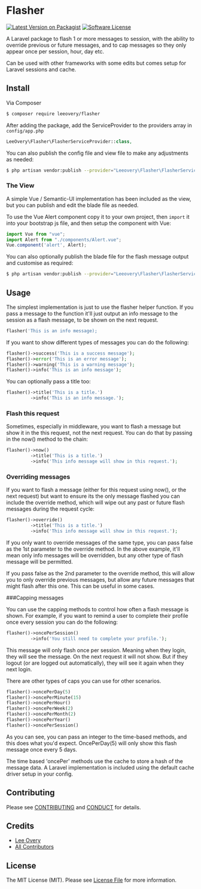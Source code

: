 # Flasher

[![Latest Version on Packagist][ico-version]][link-packagist]
[![Software License][ico-license]](LICENSE.md)

A Laravel package to flash 1 or more messages to session, with the ability to override previous or future messages, and to cap messages so they only appear once per session, hour, day etc.

Can be used with other frameworks with some edits but comes setup for Laravel sessions and cache.

## Install

Via Composer

``` bash
$ composer require leeovery/flasher
```

After adding the package, add the ServiceProvider to the providers array in `config/app.php`

``` php
LeeOvery\Flasher\FlasherServiceProvider::class,
```

You can also publish the config file and view file to make any adjustments as needed:

```bash
$ php artisan vendor:publish --provider="Leeovery\Flasher\FlasherServiceProvider" --tag="config"
```

### The View

A simple Vue / Semantic-UI implementation has been included as the view, but you can publish and edit the blade file as needed.

To use the Vue Alert component copy it to your own project, then `import` it into your bootstrap js file, and then setup the component with Vue:

``` js
import Vue from "vue";
import Alert from "./components/Alert.vue";
Vue.component('alert', Alert);
```

You can also optionally publish the blade file for the flash message output and customise as required:

```bash
$ php artisan vendor:publish --provider="Leeovery\Flasher\FlasherServiceProvider" --tag="view"
```

## Usage

The simplest implementation is just to use the flasher helper function. If you pass a message to the function it'll just output an info message to the session as a flash message, to be shown on the next request.

``` php
flasher('This is an info message);
```

If you want to show different types of messages you can do the following:

``` php
flasher()->success('This is a success message');
flasher()->error('This is an error message');
flasher()->warning('This is a warning message');
flasher()->info('This is an info message');
```

You can optionally pass a title too:

``` php
flasher()->title('This is a title.')
         ->info('This is an info message.');
```

### Flash this request

Sometimes, especially in middleware, you want to flash a message but show it in the this request, not the next request. You can do that by passing in the now() method to the chain:

``` php
flasher()->now()
         ->title('This is a title.')
         ->info('This info message will show in this request.');
```

### Overriding messages

If you want to flash a message (either for this request using now(), or the next request) but want to ensure its the only message flashed you can include the override method, which will wipe out any past or future flash messages during the request cycle:

``` php
flasher()->override()
         ->title('This is a title.')
         ->info('This info message will show in this request.');
```

If you only want to override messages of the same type, you can pass false as the 1st parameter to the override method. In the above example, it'll mean only info messages will be overridden, but any other type of flash message will be permitted.

If you pass false as the 2nd parameter to the override method, this will allow you to only override previous messages, but allow any future messages that might flash after this one. This can be useful in some cases.
 
###Capping messages
 
You can use the capping methods to control how often a flash message is shown. For example, if you want to remind a user to complete their profile once every session you can do the following:

``` php
flasher()->oncePerSession()
         ->info('You still need to complete your profile.');
```
 
This message will only flash once per session. Meaning when they login, they will see the message. On the next request it will not show. But if they logout (or are logged out automatically), they will see it again when they next login.

There are other types of caps you can use for other scenarios.

``` php
flasher()->oncePerDay(5)
flasher()->oncePerMinute(15)
flasher()->oncePerHour()
flasher()->oncePerWeek(2)
flasher()->oncePerMonth(2)
flasher()->oncePerYear()
flasher()->oncePerSession()
```

As you can see, you can pass an integer to the time-based methods, and this does what you'd expect. OncePerDay(5) will only show this flash message once every 5 days.

The time based 'oncePer' methods use the cache to store a hash of the message data. A Laravel implementation is included using the default cache driver setup in your config.



## Contributing

Please see [CONTRIBUTING](CONTRIBUTING.md) and [CONDUCT](CONDUCT.md) for details.


## Credits

- [Lee Overy][link-author]
- [All Contributors][link-contributors]

## License

The MIT License (MIT). Please see [License File](LICENSE) for more information.

[ico-version]: https://img.shields.io/packagist/v/leeovery/flasher.svg?style=flat-square
[ico-license]: https://img.shields.io/badge/license-MIT-brightgreen.svg?style=flat-square

[link-packagist]: https://packagist.org/packages/leeovery/flasher
[link-travis]: https://travis-ci.org/leeovery/flasher
[link-downloads]: https://packagist.org/packages/leeovery/flasher
[link-author]: https://github.com/leeovery
[link-contributors]: ../../contributors
